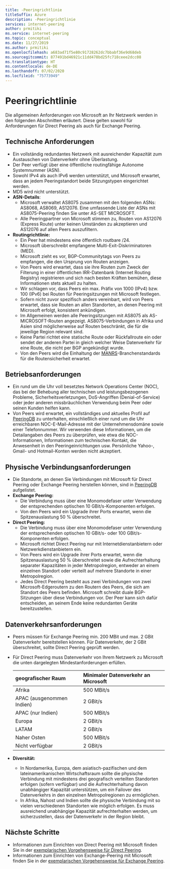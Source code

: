 ```yaml
---
title: -Peeringrichtlinie
titleSuffix: Azure
description: -Peeringrichtlinie
services: internet-peering
author: prmitiki
ms.service: internet-peering
ms.topic: conceptual
ms.date: 11/27/2019
ms.author: prmitiki
ms.openlocfilehash: a683ad71f5e80c91728262dc7bbabf36e9d68deb
ms.sourcegitcommit: 877491bd46921c11dd478bd25fc718ceee2dcc08
ms.translationtype: HT
ms.contentlocale: de-DE
ms.lasthandoff: 07/02/2020
ms.locfileid: "75773949"
---
```

# <a name="peering-policy"></a>Peeringrichtlinie
Die allgemeinen Anforderungen von Microsoft an Ihr Netzwerk werden in den folgenden Abschnitten erläutert. Diese gelten sowohl für Anforderungen für Direct Peering als auch für Exchange Peering.

## <a name="technical-requirements"></a>Technische Anforderungen

* Ein vollständig redundantes Netzwerk mit ausreichender Kapazität zum Austauschen von Datenverkehr ohne Überlastung.
* Der Peer verfügt über eine öffentliche routingfähige Autonome Systemnummer (ASN).
* Sowohl IPv4 als auch IPv6 werden unterstützt, und Microsoft erwartet, dass an jedem Peeringstandort beide Sitzungstypen eingerichtet werden.
* MD5 wird nicht unterstützt.
* **ASN-Details**:
    * Microsoft verwaltet AS8075 zusammen mit den folgenden ASNs: AS8068, AS8069, AS12076. Eine umfassende Liste der ASNs mit AS8075-Peering finden Sie unter AS-SET MICROSOFT.
    * Alle Peeringpartner von Microsoft stimmen zu, Routen von AS12076 (Express Route) unter keinen Umständen zu akzeptieren und AS12076 auf allen Peers auszufiltern.
* **Routingrichtlinie:**
    * Ein Peer hat mindestens eine öffentlich routbare /24.
    * Microsoft überschreibt empfangene Multi-Exit-Diskriminatoren (MED).
    * Microsoft zieht es vor, BGP-Communitytags von Peers zu empfangen, die den Ursprung von Routen anzeigen.
    * Von Peers wird erwartet, dass sie ihre Routen zum Zweck der Filterung in einer öffentlichen IRR-Datenbank (Internet Routing Registry) registrieren und sich nach besten Kräften bemühen, diese Informationen stets aktuell zu halten.
    * Wir schlagen vor, dass Peers ein max. Präfix von 1000 (IPv4) bzw. 100 (IPv6) bei Routen für Peeringsitzungen mit Microsoft festlegen.
    * Sofern nicht zuvor spezifisch anders vereinbart, wird von Peers erwartet, dass sie Routen an allen Standorten, an denen Peering mit Microsoft erfolgt, konsistent ankündigen.
    * Im Allgemeinen werden alle Peeringsitzungen mit AS8075 als AS-MICROSOFT-Routen angezeigt. AS8075-Verbindungen in Afrika und Asien sind möglicherweise auf Routen beschränkt, die für die jeweilige Region relevant sind.
    * Keine Partei richtet eine statische Route oder Rückfallroute ein oder sendet der anderen Partei in gleich welcher Weise Datenverkehr für eine Route, die nicht per BGP angekündigt wurde.
    * Von den Peers wird die Einhaltung der [MANRS](https://www.manrs.org/)-Branchenstandards für die Routensicherheit erwartet.

## <a name="operational-requirements"></a>Betriebsanforderungen
* Ein rund um die Uhr voll besetztes Network Operations Center (NOC), das bei der Behebung aller technischen und leistungsbezogenen Probleme, Sicherheitsverletzungen, DoS-Angriffen (Denial-of-Service) oder jeder anderen missbräuchlichen Verwendung beim Peer oder seinen Kunden helfen kann.
* Von Peers wird erwartet, ein vollständiges und aktuelles Profil auf [PeeringDB](https://www.peeringdb.com) zu unterhalten, einschließlich einer rund um die Uhr erreichbaren NOC-E-Mail-Adresse mit der Unternehmensdomäne sowie einer Telefonnummer. Wir verwenden diese Informationen, um die Detailangaben des Peers zu überprüfen, wie etwa die NOC-Informationen, Informationen zum technischen Kontakt, die Anwesenheit in den Peeringeinrichtungen usw. Persönliche Yahoo-, Gmail- und Hotmail-Konten werden nicht akzeptiert.

## <a name="physical-connection-requirements"></a>Physische Verbindungsanforderungen
* Die Standorte, an denen Sie Verbindungen mit Microsoft für Direct Peering oder Exchange Peering herstellen können, sind in [PeeringDB](https://www.peeringdb.com/net/694) aufgelistet.
* **Exchange Peering:**
    * Die Verbindung muss über eine Monomodefaser unter Verwendung der entsprechenden optischen 10 GBit/s-Komponenten erfolgen.
    * Von den Peers wird ein Upgrade ihrer Ports erwartet, wenn die Spitzenauslastung 50 % überschreitet.
* **Direct Peering:**
    * Die Verbindung muss über eine Monomodefaser unter Verwendung der entsprechenden optischen 10 GBit/s- oder 100 GBit/s-Komponenten erfolgen.
    * Microsoft richtet Direct Peering nur mit Internetdienstanbietern oder Netzwerkdienstanbietern ein.
    * Von Peers wird ein Upgrade ihrer Ports erwartet, wenn die Spitzenauslastung 50 % überschreitet sowie die Aufrechterhaltung separater Kapazitäten in jeder Metropolregion, entweder an einem einzelnen Standort oder verteilt auf mehrere Standorte in einer Metropolregion.
    * Jedes Direct Peering besteht aus zwei Verbindungen von zwei Microsoft-Edgeroutern zu den Routern des Peers, die sich am Standort des Peers befinden. Microsoft schreibt duale BGP-Sitzungen über diese Verbindungen vor. Der Peer kann sich dafür entscheiden, an seinem Ende keine redundanten Geräte bereitzustellen.

## <a name="traffic-requirements"></a>Datenverkehrsanforderungen
* Peers müssen für Exchange Peering min. 200 MBit und max. 2 GBit Datenverkehr bereitstellen können.  Für Datenverkehr, der 2 GBit überschreitet, sollte Direct Peering geprüft werden.
* Für Direct Peering muss Datenverkehr von Ihrem Netzwerk zu Microsoft die unten dargelegten Mindestanforderungen erfüllen.

    | geografischer Raum                      | Minimaler Datenverkehr an Microsoft   |
    | :----------------------- |:-------------------------------|
    | Afrika                   | 500 MBit/s                       |
    | APAC (ausgenommen Indien)      |   2 GBit/s                       |
    | APAC (nur Indien)        | 500 MBit/s                       |
    | Europa                   |   2 GBit/s                       |
    | LATAM                    |   2 GBit/s                       |
    | Naher Osten              | 500 MBit/s                       |
    | Nicht verfügbar                       |   2 GBit/s                       |

* **Diversität:**
    * In Nordamerika, Europa, dem asiatisch-pazifischen und dem lateinamerikanischen Wirtschaftsraum sollte die physische Verbindung mit mindestens drei geografisch verteilten Standorten erfolgen (sofern verfügbar) und die Aufrechterhaltung davon unabhängiger Kapazität unterstützen, um ein Failover des Datenverkehrs in den einzelnen Metropolregionen zu ermöglichen.
    * In Afrika, Nahost und Indien sollte die physische Verbindung mit so vielen verschiedenen Standorten wie möglich erfolgen. Es muss ausreichend unabhängige Kapazität aufrechterhalten werden, um sicherzustellen, dass der Datenverkehr in der Region bleibt.

## <a name="next-steps"></a>Nächste Schritte

* Informationen zum Einrichten von Direct Peering mit Microsoft finden Sie in der [exemplarischen Vorgehensweise für Direct Peering](walkthrough-direct-all.md).
* Informationen zum Einrichten von Exchange-Peering mit Microsoft finden Sie in der [exemplarischen Vorgehensweise für Exchange Peering](walkthrough-exchange-all.md).
